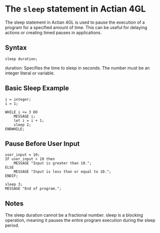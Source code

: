 # The `sleep` statement in Actian 4GL

The sleep statement in Actian 4GL is used to pause the execution of a program for a specified amount of time. This can be useful for delaying actions or creating timed pauses in applications.

## Syntax

```4gl
sleep duration;
```

duration: Specifies the time to sleep in seconds. The number must be an integer literal or variable.

## Basic Sleep Example

```4gl
i = integer;
i = 1;

WHILE i <= 3 DO
    MESSAGE i;
    let i = i + 1;
    sleep 2;
ENDWHILE;
```

## Pause Before User Input
```4gl
user_input = 10;
IF user_input > 10 then
    MESSAGE "Input is greater than 10.";
ELSE
    MESSAGE "Input is less than or equal to 10.";
ENDIF;

sleep 3;
MESSAGE "End of program.";
```

## Notes
The sleep duration cannot be a fractional number. sleep is a blocking operation, meaning it pauses the entire 
program execution during the sleep period.